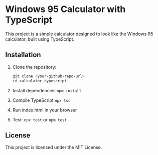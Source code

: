 # Windows 95 Calculator with TypeScript

This project is a simple calculator designed to look like the Windows 95 calculator, built using TypeScript.

## Installation

1. Clone the repository:

   ```sh
   git clone <your-github-repo-url>
   cd calculator-typescript

   ```

2. Install dependencies
   `npm install`

3. Compile TypeScript
   `npx tsc`

4. Run index.html in your browser

5. Test:
   `npx test` or `npm test`

## License

This project is licensed under the MIT License.

